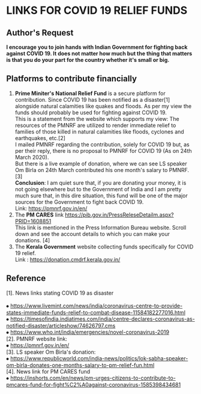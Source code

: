 # LINKS FOR COVID 19 RELIEF FUNDS

## Author's Request
**I encourage you to join hands with Indian Government for fighting back against COVID 19. It does not matter how much but the thing that matters is that you do your part for the country whether it's small or big.**   
## Platforms to contribute financially

1. **Prime Miniter's National Relief Fund** is a secure platform for contribution. Since COVID 19 has been notified as a disaster[1]         alongside natural calamities like quakes and floods. As per my view the funds should probably be used for fighting against COVID 19.<br>
	  This is a statement from the website which supports my view: The resources of 	the 	PMNRF are utilized to render immediate relief to families of those 	killed in natural calamities like floods, cyclones and earthquakes, etc.[2]<br> 
	  I mailed PMNRF regarding the contribution, solely for COVID 19 but, as per their 	reply, there is no proposal to PMNRF for COVID 19 (As on 24th March 2020).<br>
	  But there is a live example of donation, where we can see LS speaker Om Birla 	on 24th March contributed his one month's salary to PMNRF. [3]<br>
	  **Conclusion**: I am quiet sure that, if you are donating your money, it is not going 	elsewhere but to the Government of India and I am pretty much sure that, in this 	dire situation, this fund will be one of the major sources for the Government to 	fight back COVID 19.
	<br>Link: https://pmnrf.gov.in/en/
2.	The **PM CARES** link https://pib.gov.in/PressReleseDetailm.aspx?PRID=1608851<br>
	  This link is mentioned in the Press Information Bureau website. Scroll down and 	see the account details to which you can make your donations. [4]<br> 
3.	The **Kerala Government** website collecting funds specifically for COVID 19 relief.<br> 
	  Link : https://donation.cmdrf.kerala.gov.in/<br>
## Reference
[1].  News links stating COVID 19 as disaster<br>	 
        ⦁	https://www.livemint.com/news/india/coronavirus-centre-to-provide-states-immediate-funds-relief-to-combat-disease-11584182277016.html<br> 
        ⦁	https://timesofindia.indiatimes.com/india/centre-declares-coronavirus-as-notified-disaster/articleshow/74626797.cms<br> 
        ⦁	https://www.who.int/india/emergencies/novel-coronavirus-2019<br>
[2].  PMNRF website link:<br> 
        ⦁	https://pmnrf.gov.in/en/<br>
[3].  LS speaker Om Birla's donation: <br>
        ⦁	https://www.republicworld.com/india-news/politics/lok-sabha-speaker-om-birla-donates-one-months-salary-to-pm-relief-fun.html<br>
[4].  News link for PM CARES fund<br> 
      ⦁	https://inshorts.com/en/news/pm-urges-citizens-to-contribute-to-pmcares-fund-for-fight%C2%A0against-coronavirus-1585398434681<br>

									                                                                                                
